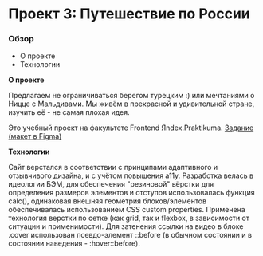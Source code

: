 # Проект 3: Путешествие по России

### Обзор
* О проекте
* Технологии


**О проекте**

Предлагаем не ограничиваться берегом турецким :) или мечтаниями о Ницце с Мальдивами. Мы живём в прекрасной и удивительной стране, изучить её - не самая плохая идея.

Это учебный проект на факультете Frontend Яndex.Praktikumа. [Задание (макет в Figma)](https://www.figma.com/file/OyRWEjU6wBwRe1hapzQoLx/Sprint-3%3A-Russia-%2F-desktop-%2B-mobile?node-id=28503%3A0)

**Технологии**

Сайт верстался в соответствии с принципами адаптивного и отзывчивого дизайна, и с учётом повышения a11y. Разработка велась в идеологии БЭМ, для обеспечения "резиновой" вёрстки для определения размеров элементов и отступов использовалась функция calc(), одинаковая внешняя геометрия блоков/элементов обеспечивалась использованием CSS custom properties. Применена  технология верстки по сетке (как grid, так и flexbox, в зависимости от ситуации и применимости). Для затенения ссылки на видео в блоке .cover использован псевдо-элемент ::before (в обычном состоянии и в состоянии наведения - :hover::before).
